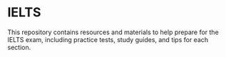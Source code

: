 # IELTS
This repository contains resources and materials to help prepare for the IELTS exam, including practice tests, study guides, and tips for each section.
